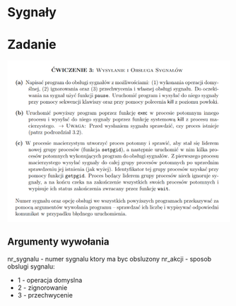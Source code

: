 # Sygnały

# Zadanie

![task](ex3.png)

## Argumenty wywołania
nr_sygnalu - numer sygnalu ktory ma byc obsluzony
nr_akcji - sposob obslugi sygnalu:
 - 1 - operacja domyslna
 - 2 - zignorowanie
 - 3 - przechwycenie